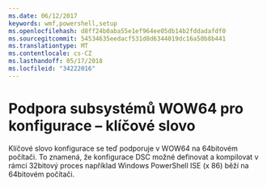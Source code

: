 ```yaml
---
ms.date: 06/12/2017
keywords: wmf,powershell,setup
ms.openlocfilehash: d8ff24b0aba55e1ef964ee05db14b2fddadafdf0
ms.sourcegitcommit: 54534635eedacf531d8d6344019dc16a50b8b441
ms.translationtype: MT
ms.contentlocale: cs-CZ
ms.lasthandoff: 05/17/2018
ms.locfileid: "34222016"
---
```

# <a name="wow64-support-for-configuration-keyword"></a>Podpora subsystémů WOW64 pro konfigurace – klíčové slovo

Klíčové slovo konfigurace se teď podporuje v WOW64 na 64bitovém počítači. To znamená, že konfigurace DSC možné definovat a kompilovat v rámci 32bitový proces například Windows PowerShell ISE (x 86) běží na 64bitovém počítači.
